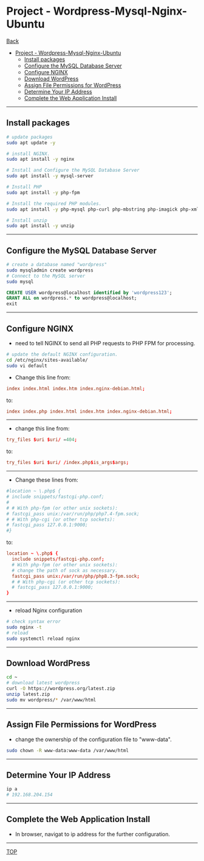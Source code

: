 # Project - Wordpress-Mysql-Nginx-Ubuntu

[Back](../index.md)

- [Project - Wordpress-Mysql-Nginx-Ubuntu](#project---wordpress-mysql-nginx-ubuntu)
  - [Install packages](#install-packages)
  - [Configure the MySQL Database Server](#configure-the-mysql-database-server)
  - [Configure NGINX](#configure-nginx)
  - [Download WordPress](#download-wordpress)
  - [Assign File Permissions for WordPress](#assign-file-permissions-for-wordpress)
  - [Determine Your IP Address](#determine-your-ip-address)
  - [Complete the Web Application Install](#complete-the-web-application-install)

---

## Install packages

```sh
# update packages
sudo apt update -y

# install NGINX.
sudo apt install -y nginx

# Install and Configure the MySQL Database Server
sudo apt install -y mysql-server

# Install PHP
sudo apt install -y php-fpm

# Install the required PHP modules.
sudo apt install -y php-mysql php-curl php-mbstring php-imagick php-xml php-zip

# Install unzip
sudo apt install -y unzip
```

---

## Configure the MySQL Database Server

```sh
# create a database named "wordpress"
sudo mysqladmin create wordpress
# Connect to the MySQL server
sudo mysql
```

```sql
CREATE USER wordpress@localhost identified by 'wordpress123';
GRANT ALL on wordpress.* to wordpress@localhost;
exit
```

---

## Configure NGINX

- need to tell NGINX to send all PHP requests to PHP FPM for processing.

```sh
# update the default NGINX configuration.
cd /etc/nginx/sites-available/
sudo vi default
```

- Change this line from:

```conf
index index.html index.htm index.nginx-debian.html;
```

to:

```conf
index index.php index.html index.htm index.nginx-debian.html;
```

---

- change this line from:

```conf
try_files $uri $uri/ =404;
```

to:

```conf
try_files $uri $uri/ /index.php$is_args$args;
```

---

- Change these lines from:

```conf
#location ~ \.php$ {
# include snippets/fastcgi-php.conf;
#
# # With php-fpm (or other unix sockets):
# fastcgi_pass unix:/var/run/php/php7.4-fpm.sock;
# # With php-cgi (or other tcp sockets):
# fastcgi_pass 127.0.0.1:9000;
#}
```

to:

```conf
location ~ \.php$ {
  include snippets/fastcgi-php.conf;
  # With php-fpm (or other unix sockets):
  # change the path of sock as necessary.
  fastcgi_pass unix:/var/run/php/php8.3-fpm.sock;
  # # With php-cgi (or other tcp sockets):
  # fastcgi_pass 127.0.0.1:9000;
}
```

---

- reload Nginx configuration

```sh
# check syntax error
sudo nginx -t
# reload
sudo systemctl reload nginx
```

---

## Download WordPress

```sh
cd ~
# download latest wordpress
curl -O https://wordpress.org/latest.zip
unzip latest.zip
sudo mv wordpress/* /var/www/html
```

---

## Assign File Permissions for WordPress

- change the ownership of the configuration file to "www-data".

```sh
sudo chown -R www-data:www-data /var/www/html
```

---

## Determine Your IP Address

```sh
ip a
# 192.168.204.154
```

---

## Complete the Web Application Install

- In browser, navigat to ip address for the further configuration.

---

[TOP](#project---wordpress-mysql-nginx-ubuntu)
